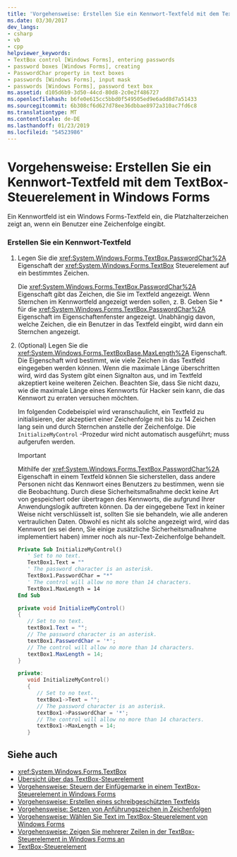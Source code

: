 ```yaml
---
title: 'Vorgehensweise: Erstellen Sie ein Kennwort-Textfeld mit dem TextBox-Steuerelement in Windows Forms'
ms.date: 03/30/2017
dev_langs:
- csharp
- vb
- cpp
helpviewer_keywords:
- TextBox control [Windows Forms], entering passwords
- password boxes [Windows Forms], creating
- PasswordChar property in text boxes
- passwords [Windows Forms], input mask
- passwords [Windows Forms], password text box
ms.assetid: d105d6b9-3d50-44cd-80d8-2c0e2f486727
ms.openlocfilehash: b6fe0e615cc5bbd0f549505ed9e6add8d7a51433
ms.sourcegitcommit: 6b308cf6d627d78ee36dbbae8972a310ac7fd6c8
ms.translationtype: MT
ms.contentlocale: de-DE
ms.lasthandoff: 01/23/2019
ms.locfileid: "54523986"
---
```

# <a name="how-to-create-a-password-text-box-with-the-windows-forms-textbox-control"></a>Vorgehensweise: Erstellen Sie ein Kennwort-Textfeld mit dem TextBox-Steuerelement in Windows Forms
Ein Kennwortfeld ist ein Windows Forms-Textfeld ein, die Platzhalterzeichen zeigt an, wenn ein Benutzer eine Zeichenfolge eingibt.  
  
### <a name="to-create-a-password-text-box"></a>Erstellen Sie ein Kennwort-Textfeld  
  
1.  Legen Sie die <xref:System.Windows.Forms.TextBox.PasswordChar%2A> Eigenschaft der <xref:System.Windows.Forms.TextBox> Steuerelement auf ein bestimmtes Zeichen.  
  
     Die <xref:System.Windows.Forms.TextBox.PasswordChar%2A> Eigenschaft gibt das Zeichen, die Sie im Textfeld angezeigt. Wenn Sternchen im Kennwortfeld angezeigt werden sollen, z. B. Geben Sie * für die <xref:System.Windows.Forms.TextBox.PasswordChar%2A> Eigenschaft im Eigenschaftenfenster angezeigt. Unabhängig davon, welche Zeichen, die ein Benutzer in das Textfeld eingibt, wird dann ein Sternchen angezeigt.  
  
2.  (Optional) Legen Sie die <xref:System.Windows.Forms.TextBoxBase.MaxLength%2A> Eigenschaft. Die Eigenschaft wird bestimmt, wie viele Zeichen in das Textfeld eingegeben werden können. Wenn die maximale Länge überschritten wird, wird das System gibt einen Signalton aus, und im Textfeld akzeptiert keine weiteren Zeichen. Beachten Sie, dass Sie nicht dazu, wie die maximale Länge eines Kennworts für Hacker sein kann, die das Kennwort zu erraten versuchen möchten.  
  
     Im folgenden Codebeispiel wird veranschaulicht, ein Textfeld zu initialisieren, der akzeptiert einer Zeichenfolge mit bis zu 14 Zeichen lang sein und durch Sternchen anstelle der Zeichenfolge. Die `InitializeMyControl` -Prozedur wird nicht automatisch ausgeführt; muss aufgerufen werden.  
  
    > [!IMPORTANT]
    >  Mithilfe der <xref:System.Windows.Forms.TextBox.PasswordChar%2A> Eigenschaft in einem Textfeld können Sie sicherstellen, dass andere Personen nicht das Kennwort eines Benutzers zu bestimmen, wenn sie die Beobachtung. Durch diese Sicherheitsmaßnahme deckt keine Art von gespeichert oder übertragen des Kennworts, die aufgrund Ihrer Anwendungslogik auftreten können. Da der eingegebene Text in keiner Weise nicht verschlüsselt ist, sollten Sie sie behandeln, wie alle anderen vertraulichen Daten. Obwohl es nicht als solche angezeigt wird, wird das Kennwort (es sei denn, Sie einige zusätzliche Sicherheitsmaßnahme implementiert haben) immer noch als nur-Text-Zeichenfolge behandelt.  
  
    ```vb  
    Private Sub InitializeMyControl()  
       ' Set to no text.  
       TextBox1.Text = ""  
       ' The password character is an asterisk.  
       TextBox1.PasswordChar = "*"  
       ' The control will allow no more than 14 characters.  
       TextBox1.MaxLength = 14  
    End Sub  
    ```  
  
    ```csharp  
    private void InitializeMyControl()  
    {  
       // Set to no text.  
       textBox1.Text = "";  
       // The password character is an asterisk.  
       textBox1.PasswordChar = '*';  
       // The control will allow no more than 14 characters.  
       textBox1.MaxLength = 14;  
    }  
    ```  
  
    ```cpp  
    private:  
       void InitializeMyControl()  
       {  
          // Set to no text.  
          textBox1->Text = "";  
          // The password character is an asterisk.  
          textBox1->PasswordChar = '*';  
          // The control will allow no more than 14 characters.  
          textBox1->MaxLength = 14;  
       }  
    ```  
  
## <a name="see-also"></a>Siehe auch
- <xref:System.Windows.Forms.TextBox>
- [Übersicht über das TextBox-Steuerelement](../../../../docs/framework/winforms/controls/textbox-control-overview-windows-forms.md)
- [Vorgehensweise: Steuern der Einfügemarke in einem TextBox-Steuerelement in Windows Forms](../../../../docs/framework/winforms/controls/how-to-control-the-insertion-point-in-a-windows-forms-textbox-control.md)
- [Vorgehensweise: Erstellen eines schreibgeschützten Textfelds](../../../../docs/framework/winforms/controls/how-to-create-a-read-only-text-box-windows-forms.md)
- [Vorgehensweise: Setzen von Anführungszeichen in Zeichenfolgen](../../../../docs/framework/winforms/controls/how-to-put-quotation-marks-in-a-string-windows-forms.md)
- [Vorgehensweise: Wählen Sie Text im TextBox-Steuerelement von Windows Forms](../../../../docs/framework/winforms/controls/how-to-select-text-in-the-windows-forms-textbox-control.md)
- [Vorgehensweise: Zeigen Sie mehrerer Zeilen in der TextBox-Steuerelement in Windows Forms an](../../../../docs/framework/winforms/controls/how-to-view-multiple-lines-in-the-windows-forms-textbox-control.md)
- [TextBox-Steuerelement](../../../../docs/framework/winforms/controls/textbox-control-windows-forms.md)
